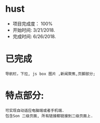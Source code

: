 # hust



* 项目完成度： 100%
* 开始时间: 3/21/2018.
* 完成时间: 6/26/2018.

# 已完成
    导航栏，下拉, js box 图片 ,新闻聚焦,页脚部分;

# 特点部分:
    可实现自动适应电脑端或者手机端.
    包含Son 二级页面, 所有链接都链接到二级页面上.
